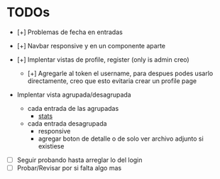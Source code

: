 # TODOs

- [+] Problemas de fecha en entradas
- [+] Navbar responsive y en un componente aparte
- [+] Implentar vistas de profile, register (only is admin creo)
  - [+] Agregarle al token el username, para despues podes usarlo directamente, creo que esto evitaria crear un profile page 

- Implentar vista agrupada/desagrupada
  - cada entrada de las agrupadas
    - [stats](https://daisyui.com/components/stat/)  
  - cada entrada desagrupada
    - responsive
    - agregar boton de detalle o de solo ver archivo adjunto si existiese

- [ ] Seguir probando hasta arreglar lo del login
- [ ] Probar/Revisar por si falta algo mas